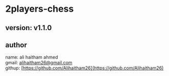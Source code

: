 # 2players-chess
## version: v1.1.0
## author
name: ali haitham ahmed   
gmail: alihaitham26@gmail.com   
githup: [https://github.com/Alihaitham26](https://github.com/Alihaitham26)